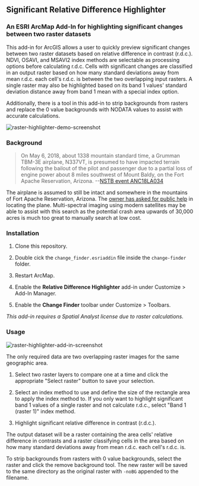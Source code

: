 ## Significant Relative Difference Highlighter

### An ESRI ArcMap Add-In for highlighting significant changes between two raster datasets

This add-in for ArcGIS allows a user to quickly preview significant changes between two raster datasets based on relative difference in contrast (r.d.c.). NDVI, OSAVI, and MSAVI2 index methods are selectable as processing options before calculating r.d.c. Cells with significant changes are classified in an output raster based on how many standard deviations away from mean r.d.c. each cell's r.d.c. is between the two overlapping input rasters. A single raster may also be highlighted based on its band 1 values' standard deviation distance away from band 1 mean with a special index option. 

Additionally, there is a tool in this add-in to strip backgrounds from rasters and replace the 0 value backgrounds with NODATA values to assist with accurate calculations.

![raster-highlighter-demo-screenshot](https://gitlab.com/ansonl/significant-change-preview/raw/master/demo_screenshot.PNG)

### Background

> On May 6, 2018, about 1338 mountain standard time, a Grumman TBM-3E airplane, N337VT, is presumed to have impacted terrain following the bailout of the pilot and passenger due to a partial loss of engine power about 8 miles southwest of Mount Baldy, on the Fort Apache Reservation, Arizona. 
--[NSTB event ANC18LA034](https://www.ntsb.gov/_layouts/ntsb.aviation/brief.aspx?ev_id=20180507X34747)

The airplane is assumed to still be intact and somewhere in the mountains of Fort Apache Reservation, Arizona. The [owner has asked for public help](http://tbmavenger.blogspot.com/2018/06/tbm-avenger-lost-in-white-mountains-of.html) in locating the plane. Multi-spectral imaging using modern satellites may be able to assist with this search as the potential crash area upwards of 30,000 acres is much too great to manually search at low cost. 

### Installation

1. Clone this repository.

2. Double cick the `change_finder.esriaddin` file inside the `change-finder` folder. 

3. Restart ArcMap.

4. Enable the **Relative Difference Highlighter** add-in under Customize > Add-In Manager.

5. Enable the **Change Finder** toolbar under Customize > Toolbars.

*This add-in requires a Spatial Analyst license due to raster calculations.*

### Usage

![raster-highlighter-add-in-screenshot](https://gitlab.com/ansonl/significant-change-preview/raw/master/add-in_screenshot.PNG)

The only required data are two overlapping raster images for the same geographic area. 

1. Select two raster layers to compare one at a time and click the appropriate "Select raster" button to save your selection.

2. Select an index method to use and define the size of the rectangle area to apply the index method to. If you only want to highlight significant band 1 values of a single raster and not calculate r.d.c., select "Band 1 (raster 1)" index method. 

3. Highlight significant relative difference in contrast (r.d.c.). 

The output dataset will be a raster containing the area cells' relative difference in contrasts and a raster classifying cells in the area based on how many standard deviations away from mean r.d.c. each cell's r.d.c. is. 

To strip backgrounds from rasters with 0 value backgrounds, select the raster and click the remove background tool. The new raster will be saved to the same directory as the original raster with `-noBG` appended to the filename.